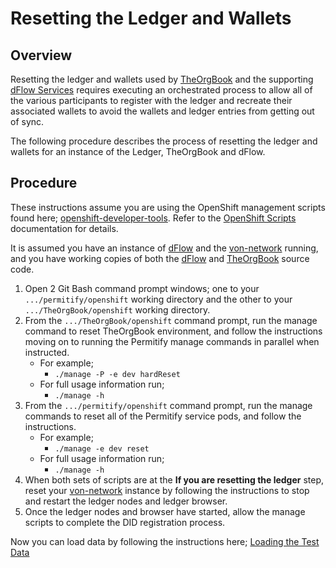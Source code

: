 # Resetting the Ledger and Wallets

## Overview

Resetting the ledger and wallets used by [TheOrgBook](https://github.com/bcgov/TheOrgBook) and the supporting [dFlow Services](https://github.com/bcgov/permitify) requires executing an orchestrated process to allow all of the various participants to register with the ledger and recreate their associated wallets to avoid the wallets and ledger entries from getting out of sync.

The following procedure describes the process of resetting the ledger and wallets for an instance of the Ledger, TheOrgBook and dFlow.

## Procedure

These instructions assume you are using the OpenShift management scripts found here; [openshift-developer-tools](https://github.com/BCDevOps/openshift-developer-tools).  Refer to the [OpenShift Scripts](https://github.com/BCDevOps/openshift-developer-tools/blob/master/bin/README.md) documentation for details.

It is assumed you have an instance of [dFlow](https://github.com/bcgov/permitify) and the [von-network](https://github.com/bcgov/von-network) running, and you have working copies of both the [dFlow](https://github.com/bcgov/permitify) and [TheOrgBook](https://github.com/bcgov/TheOrgBook) source code.

1. Open 2 Git Bash command prompt windows; one to your `.../permitify/openshift` working directory and the other to your `.../TheOrgBook/openshift` working directory.
1. From the `.../TheOrgBook/openshift` command prompt, run the manage command to reset TheOrgBook environment, and follow the instructions moving on to running the Permitify manage commands in parallel when instructed.
    - For example; 
        - `./manage -P -e dev hardReset`
    - For full usage information run;
        - `./manage -h`
1. From the `.../permitify/openshift` command prompt, run the manage commands to reset all of the Permitify service pods, and follow the instructions.
    - For example; 
        - `./manage -e dev reset`
    - For full usage information run;
        - `./manage -h`
1. When both sets of scripts are at the **If you are resetting the ledger** step, reset your [von-network](https://github.com/bcgov/von-network) instance by following the instructions to stop and restart the ledger nodes and ledger browser.
1. Once the ledger nodes and browser have started, allow the manage scripts to complete the DID registration process.

Now you can load data by following the instructions here; [Loading the Test Data](./APISpec/TestData/README.md)
